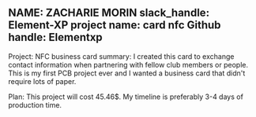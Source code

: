 NAME: ZACHARIE MORIN
slack_handle: Element-XP
project name:  card nfc
Github handle: Elementxp
---


Project: NFC business card
summary:
I created this card to exchange contact information when partnering with fellow club members or people. This is my first PCB project ever and I wanted a business card that didn't require lots of paper.

Plan: This project will cost 45.46$. My timeline is preferably 3-4 days of production time.
